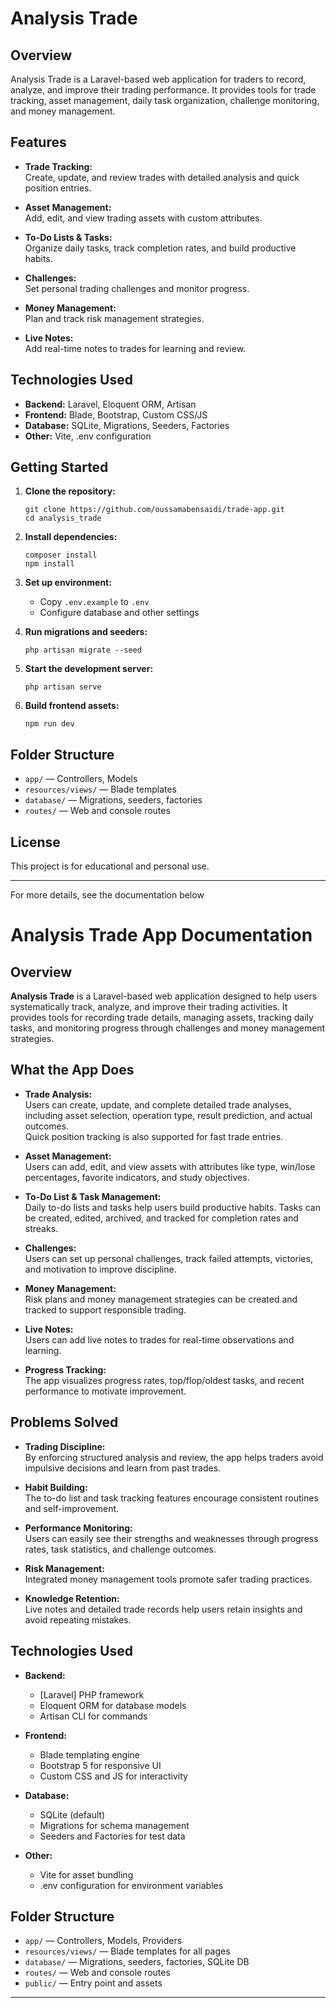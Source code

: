 # Analysis Trade

## Overview

Analysis Trade is a Laravel-based web application for traders to record, analyze, and improve their trading performance. It provides tools for trade tracking, asset management, daily task organization, challenge monitoring, and money management.

## Features

- **Trade Tracking:**  
  Create, update, and review trades with detailed analysis and quick position entries.

- **Asset Management:**  
  Add, edit, and view trading assets with custom attributes.

- **To-Do Lists & Tasks:**  
  Organize daily tasks, track completion rates, and build productive habits.

- **Challenges:**  
  Set personal trading challenges and monitor progress.

- **Money Management:**  
  Plan and track risk management strategies.

- **Live Notes:**  
  Add real-time notes to trades for learning and review.

## Technologies Used

- **Backend:** Laravel, Eloquent ORM, Artisan
- **Frontend:** Blade, Bootstrap, Custom CSS/JS
- **Database:** SQLite, Migrations, Seeders, Factories
- **Other:** Vite, .env configuration

## Getting Started

1. **Clone the repository:**
   ```
   git clone https://github.com/oussamabensaidi/trade-app.git
   cd analysis_trade
   ```

2. **Install dependencies:**
   ```
   composer install
   npm install
   ```

3. **Set up environment:**
   - Copy `.env.example` to `.env`
   - Configure database and other settings

4. **Run migrations and seeders:**
   ```
   php artisan migrate --seed
   ```

5. **Start the development server:**
   ```
   php artisan serve
   ```

6. **Build frontend assets:**
   ```
   npm run dev
   ```

## Folder Structure

- `app/` — Controllers, Models
- `resources/views/` — Blade templates
- `database/` — Migrations, seeders, factories
- `routes/` — Web and console routes

## License

This project is for educational and personal use.

---

For more details, see the documentation below 

# Analysis Trade App Documentation

## Overview

**Analysis Trade** is a Laravel-based web application designed to help users systematically track, analyze, and improve their trading activities. It provides tools for recording trade details, managing assets, tracking daily tasks, and monitoring progress through challenges and money management strategies.

## What the App Does

- **Trade Analysis:**  
  Users can create, update, and complete detailed trade analyses, including asset selection, operation type, result prediction, and actual outcomes.  
  Quick position tracking is also supported for fast trade entries.

- **Asset Management:**  
  Users can add, edit, and view assets with attributes like type, win/lose percentages, favorite indicators, and study objectives.

- **To-Do List & Task Management:**  
  Daily to-do lists and tasks help users build productive habits. Tasks can be created, edited, archived, and tracked for completion rates and streaks.

- **Challenges:**  
  Users can set up personal challenges, track failed attempts, victories, and motivation to improve discipline.

- **Money Management:**  
  Risk plans and money management strategies can be created and tracked to support responsible trading.

- **Live Notes:**  
  Users can add live notes to trades for real-time observations and learning.

- **Progress Tracking:**  
  The app visualizes progress rates, top/flop/oldest tasks, and recent performance to motivate improvement.

## Problems Solved

- **Trading Discipline:**  
  By enforcing structured analysis and review, the app helps traders avoid impulsive decisions and learn from past trades.

- **Habit Building:**  
  The to-do list and task tracking features encourage consistent routines and self-improvement.

- **Performance Monitoring:**  
  Users can easily see their strengths and weaknesses through progress rates, task statistics, and challenge outcomes.

- **Risk Management:**  
  Integrated money management tools promote safer trading practices.

- **Knowledge Retention:**  
  Live notes and detailed trade records help users retain insights and avoid repeating mistakes.

## Technologies Used

- **Backend:**  
  - [Laravel] PHP framework  
  - Eloquent ORM for database models  
  - Artisan CLI for commands

- **Frontend:**  
  - Blade templating engine  
  - Bootstrap 5 for responsive UI  
  - Custom CSS and JS for interactivity

- **Database:**  
  - SQLite (default)  
  - Migrations for schema management  
  - Seeders and Factories for test data

- **Other:**  
  - Vite for asset bundling  
  - .env configuration for environment variables

## Folder Structure

- `app/` — Controllers, Models, Providers  
- `resources/views/` — Blade templates for all pages  
- `database/` — Migrations, seeders, factories, SQLite DB  
- `routes/` — Web and console routes  
- `public/` — Entry point and assets

---
